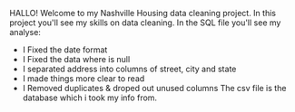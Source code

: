 HALLO!
Welcome to my Nashville Housing data cleaning project.
In this project you'll see my skills on data cleaning.
 In the SQL file you'll see my analyse:
 * I Fixed the date format
 * I Fixed the data where is null
 * I separated address into columns of street, city and state
 * I made things more clear to read
 * I Removed duplicates & droped out unused columns
The csv file is the database which i took my info from.
